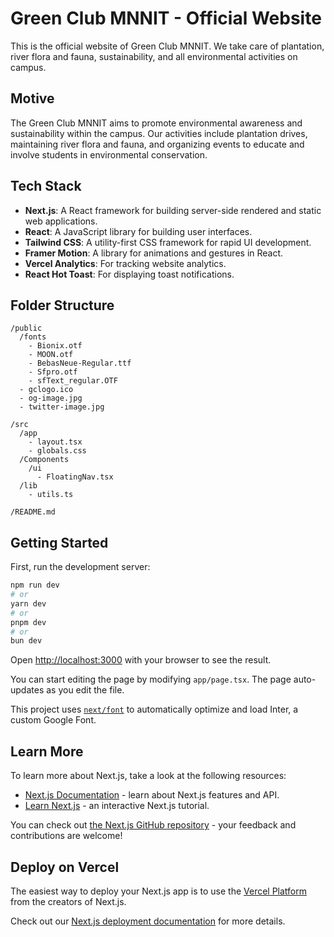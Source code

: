 # Green Club MNNIT - Official Website

This is the official website of Green Club MNNIT. We take care of plantation, river flora and fauna, sustainability, and all environmental activities on campus.

## Motive

The Green Club MNNIT aims to promote environmental awareness and sustainability within the campus. Our activities include plantation drives, maintaining river flora and fauna, and organizing events to educate and involve students in environmental conservation.

## Tech Stack

- **Next.js**: A React framework for building server-side rendered and static web applications.
- **React**: A JavaScript library for building user interfaces.
- **Tailwind CSS**: A utility-first CSS framework for rapid UI development.
- **Framer Motion**: A library for animations and gestures in React.
- **Vercel Analytics**: For tracking website analytics.
- **React Hot Toast**: For displaying toast notifications.

## Folder Structure

```
/public
  /fonts
    - Bionix.otf
    - MOON.otf
    - BebasNeue-Regular.ttf
    - Sfpro.otf
    - sfText_regular.OTF
  - gclogo.ico
  - og-image.jpg
  - twitter-image.jpg

/src
  /app
    - layout.tsx
    - globals.css
  /Components
    /ui
      - FloatingNav.tsx
  /lib
    - utils.ts

/README.md
```

## Getting Started

First, run the development server:

```bash
npm run dev
# or
yarn dev
# or
pnpm dev
# or
bun dev
```

Open [http://localhost:3000](http://localhost:3000) with your browser to see the result.

You can start editing the page by modifying `app/page.tsx`. The page auto-updates as you edit the file.

This project uses [`next/font`](https://nextjs.org/docs/basic-features/font-optimization) to automatically optimize and load Inter, a custom Google Font.

## Learn More

To learn more about Next.js, take a look at the following resources:

- [Next.js Documentation](https://nextjs.org/docs) - learn about Next.js features and API.
- [Learn Next.js](https://nextjs.org/learn) - an interactive Next.js tutorial.

You can check out [the Next.js GitHub repository](https://github.com/vercel/next.js/) - your feedback and contributions are welcome!

## Deploy on Vercel

The easiest way to deploy your Next.js app is to use the [Vercel Platform](https://vercel.com/new?utm_medium=default-template&filter=next.js&utm_source=create-next-app&utm_campaign=create-next-app-readme) from the creators of Next.js.

Check out our [Next.js deployment documentation](https://nextjs.org/docs/deployment) for more details.
